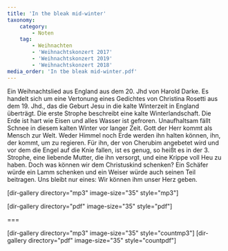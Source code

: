 ```yaml
---
title: 'In the bleak mid-winter'
taxonomy:
    category:
        - Noten
    tag:
        - Weihnachten
        - 'Weihnachtskonzert 2017'
        - 'Weihnachtskonzert 2019'
        - 'Weihnachtskonzert 2018'
media_order: 'In tbe bleak mid-winter.pdf'
---
```


Ein Weihnachtslied aus England aus dem 20. Jhd von Harold Darke.
Es handelt sich um eine Vertonung eines Gedichtes von Christina Rosetti aus dem 19. Jhd.,  das die Geburt Jesu in die kalte Winterzeit in England überträgt. 
Die erste Strophe beschreibt eine kalte Winterlandschaft. Die Erde ist hart wie Eisen und alles Wasser ist gefroren.  Unaufhaltsam fällt Schnee in diesem kalten Winter vor langer Zeit.
Gott der Herr kommt als Mensch zur Welt. Weder Himmel noch Erde werden ihn halten können, ihn, der kommt, um zu regieren.
Für ihn, der von Cherubim angebetet wird und vor dem die Engel auf die Knie fallen, ist es genug, so heißt es in der 3. Strophe, eine liebende Mutter, die ihn versorgt, und eine Krippe voll Heu zu haben.
Doch was können wir dem Christuskind schenken? Ein Schäfer würde ein Lamm schenken und ein Weiser würde auch seinen Teil beitragen.
Uns bleibt nur eines: Wir können ihm unser Herz geben.

[dir-gallery directory="mp3" image-size="35" style="mp3"]

[dir-gallery directory="pdf" image-size="35" style="pdf"]

===

[dir-gallery directory="mp3" image-size="35" style="countmp3"]
[dir-gallery directory="pdf" image-size="35" style="countpdf"]